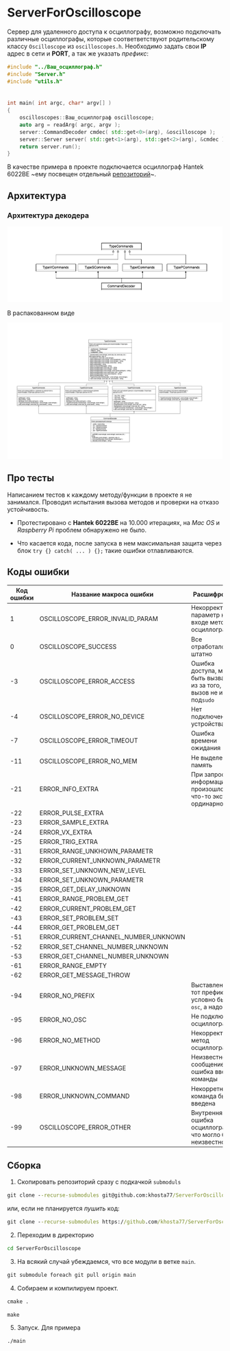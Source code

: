 # ServerForOscilloscope

Сервер для удаленного доступа к осциллографу, возможно подключать различные осциллографы, которые
соответветствуют родительскому классу `Oscilloscope` из `oscilloscopes.h`. Необходимо задать свои **IP**
адрес в сети и **PORT**, а так же указать *префикс*:

```cpp
#include "../Ваш_осциллограф.h"
#include "Server.h"
#include "utils.h"


int main( int argc, char* argv[] )
{
    oscilloscopes::Ваш_осциллограф oscilloscope;
    auto arg = readArg( argc, argv );
    server::CommandDecoder cmdec( std::get<0>(arg), &oscilloscope );
    server::Server server( std::get<1>(arg), std::get<2>(arg), &cmdec );
    return server.run();
}
```

В качестве примера в проекте подключается осциллограф Hantek 6022BE ~eму посвещен отдельный [репозиторий](https://github.com/khosta77/HT6022_lib_cpp.git)~.

## Архитектура

### Архитектура декодера

![](/img/d1.png)

В распакованном виде

![](/img/d1_big.png)

## Про тесты

Написанием тестов к каждому методу/функции в проекте я не занимался. Проводил испытания вызова методов
и проверки на отказо устойчивость.

* Протестировано с **Hantek 6022BE** на 10.000 итерациях, на *Mac OS* и *Raspberry Pi* проблем обнаружено не было.

* Что касается кода, после запуска в нем максимальная защита через блок `try {} catch( ... ) {};` такие ошибки отлавливаются.

## Коды ошибки

| Код ошибки | Название макроса ошибки                  | Расшифровка         |
|------------|------------------------------------------|---------------------|
|          1 | OSCILLOSCOPE\_ERROR\_INVALID\_PARAM      |Некорректный параметр на входе метода осциллографа|
|          0 | OSCILLOSCOPE\_SUCCESS                    |Все отработало штатно|
|         -3 | OSCILLOSCOPE\_ERROR\_ACCESS              |Ошибка доступа, может быть вызвана из за того, что вызов не из под`sudo`|
|         -4 | OSCILLOSCOPE\_ERROR\_NO\_DEVICE          |Нет подключенного устройства|
|         -7 | OSCILLOSCOPE\_ERROR\_TIMEOUT             |Ошибка времени ожидания |
|         -11| OSCILLOSCOPE\_ERROR\_NO\_MEM             |Не выделена память |
|         -21| ERROR\_INFO\_EXTRA                       |При запросе информации произошло что-то экстро ординарное |
|         -22| ERROR\_PULSE\_EXTRA                      | |
|         -23| ERROR\_SAMPLE\_EXTRA                     | |
|         -24| ERROR\_VX\_EXTRA                         | |
|         -25| ERROR\_TRIG\_EXTRA                       | |
|         -31| ERROR\_RANGE\_UNKHOWN\_PARAMETR          | |
|         -32| ERROR\_CURRENT\_UNKNOWN\_PARAMETR        | |
|         -33| ERROR\_SET\_UNKNOWN\_NEW\_LEVEL          | |
|         -34| ERROR\_SET\_UNKNOWN\_PARAMETR            | |
|         -35| ERROR\_GET\_DELAY\_UNKNOWN               | |
|         -41| ERROR\_RANGE\_PROBLEM\_GET               | |
|         -42| ERROR\_CURRENT\_PROBLEM\_GET             | |
|         -43| ERROR\_SET\_PROBLEM\_SET                 | |
|         -44| ERROR\_GET\_PROBLEM\_GET                 | |
|         -51| ERROR\_CURRENT\_CHANNEL\_NUMBER\_UNKNOWN | |
|         -52| ERROR\_SET\_CHANNEL\_NUMBER\_UNKNOWN     | |
|         -53| ERROR\_GET\_CHANNEL\_NUMBER\_UNKNOWN     | |
|         -61| ERROR\_RANGE\_EMPTY                      | |
|         -62| ERROR\_GET\_MESSAGE\_THROW               | |
|         -94| ERROR\_NO\_PREFIX                        |Выставлен не тот префикс, условно был `osc`, а надо `hant` |
|         -95| ERROR\_NO\_OSC                           |Не подключен осциллограф |
|         -96| ERROR\_NO\_METHOD                        |Некорректный метод осциллографа |
|         -97| ERROR\_UNKNOWN\_MESSAGE                  |Неизвестное сообщение, ошибка ввода команды|
|         -98| ERROR\_UNKNOWN\_COMMAND                  |Некорретная команда была введена|
|         -99| OSCILLOSCOPE\_ERROR\_OTHER               |Внутрення ошибка осциллографа, что могло быть неизвестно|

## Сборка

1. Скопировать репозиторий сразу с подкачкой `submoduls`

```cmd
git clone --recurse-submodules git@github.com:khosta77/ServerForOscilloscope.git
```

или, если не планируется *пушить* код:

```cmd
git clone --recurse-submodules https://github.com/khosta77/ServerForOscilloscope.git
```

2. Переходим в директорию

```cmd
cd ServerForOscilloscope
```

3. На всякий случай убеждаемся, что все модули в ветке `main`.

```cmd
git submodule foreach git pull origin main
```

4. Собираем и компилируем проект.

```cmd
cmake .
```

```cmd
make
```

5. Запуск. Для примера

```
./main
```
